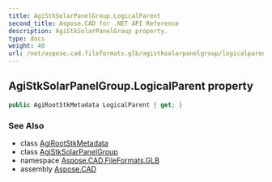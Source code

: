 ```yaml
---
title: AgiStkSolarPanelGroup.LogicalParent
second_title: Aspose.CAD for .NET API Reference
description: AgiStkSolarPanelGroup property. 
type: docs
weight: 40
url: /net/aspose.cad.fileformats.glb/agistksolarpanelgroup/logicalparent/
---
```

## AgiStkSolarPanelGroup.LogicalParent property

```csharp
public AgiRootStkMetadata LogicalParent { get; }
```

### See Also

* class [AgiRootStkMetadata](../../agirootstkmetadata/)
* class [AgiStkSolarPanelGroup](../)
* namespace [Aspose.CAD.FileFormats.GLB](../../../aspose.cad.fileformats.glb/)
* assembly [Aspose.CAD](../../../)


